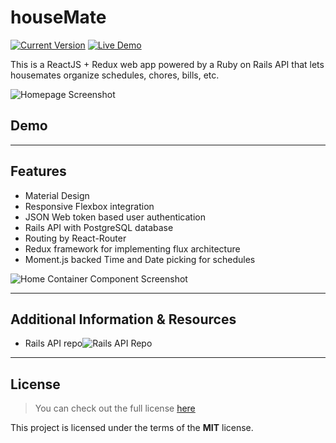 houseMate
============
[![Current Version](https://img.shields.io/badge/version-0.0.9-green.svg)](https://github.com/alxsanborn/houseMate-React) [![Live Demo](https://img.shields.io/badge/demo-online-green.svg)](https://housemate-react.herokuapp.com)

This is a ReactJS + Redux web app powered by a Ruby on Rails API that lets housemates organize schedules, chores, bills, etc. 

![Homepage Screenshot](http://imgur.com/69FI19E.png)

## Demo

---

## Features
- Material Design
- Responsive Flexbox integration
- JSON Web token based user authentication
- Rails API with PostgreSQL database
- Routing by React-Router
- Redux framework for implementing flux architecture
- Moment.js backed Time and Date picking for schedules

![Home Container Component Screenshot](http://imgur.com/6MnYRcq.png)


---

## Additional Information & Resources

- Rails API repo![Rails API Repo](https://github.com/kallaugher/houseMate-api)



---

## License
>You can check out the full license [here](https://github.com/IgorAntun/node-chat/blob/master/LICENSE)

This project is licensed under the terms of the **MIT** license.
